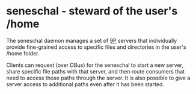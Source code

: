 # seneschal - steward of the user's /home

The seneschal daemon manages a set of [9P](http://man.cat-v.org/plan_9/5/0intro)
servers that individually provide fine-grained access to specific files and
directories in the user's /home folder.

Clients can request (over DBus) for the seneschal to start a new server, share
specific file paths with that server, and then route consumers that need to
access those paths through the server.  It is also possible to give a server
access to additional paths even after it has been started.
